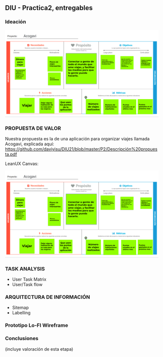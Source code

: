 ## DIU - Practica2, entregables

### Ideación 

![alt text](https://github.com/daviyisu/DIU21/blob/master/P2/canvas.png)


### PROPUESTA DE VALOR
Nuestra propuesta es la de una aplicación para organizar viajes llamada Acogavi, explicada aquí:
https://github.com/daviyisu/DIU21/blob/master/P2/Descripción%20propuesta.pdf

LeanUX Canvas:

![alt text](https://github.com/daviyisu/DIU21/blob/master/P2/canvas.png)


### TASK ANALYSIS

* User Task Matrix 
* User/Task flow


### ARQUITECTURA DE INFORMACIÓN

* Sitemap 
* Labelling 


### Prototipo Lo-FI Wireframe 


### Conclusiones  
(incluye valoración de esta etapa)
